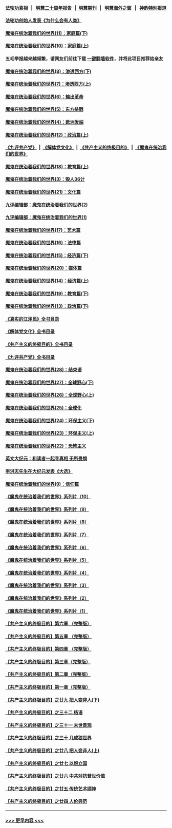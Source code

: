 #### [法轮功真相](https://github.com/gfw-breaker/truth/blob/master/README.md?t=0) &nbsp;&nbsp;|&nbsp;&nbsp; [明慧二十周年报告](https://github.com/gfw-breaker/mh-reports/blob/master/README.md?t=0) &nbsp;&nbsp;|&nbsp;&nbsp;[明慧期刊](https://github.com/gfw-breaker/mh-qikan) &nbsp;&nbsp;|&nbsp;&nbsp; [明慧海外之窗](https://github.com/gfw-breaker/mh-news/blob/master/README.md?t=0) &nbsp;&nbsp;|&nbsp;&nbsp; [神韵特别报道](https://github.com/gfw-breaker/mh-news/blob/master/shenyun.md?t=0)
#### [法轮功创始人发表《为什么会有人类》](../pages/nsc422/n13912117.md?t=04050343) 
#### [魔鬼在统治着我们的世界(11)：家庭篇(下)](../pages/nsc422/n10440961.md?t=04050343) 
#### [魔鬼在统治着我们的世界(10)：家庭篇(上)](../pages/nsc422/n10435448.md?t=04050343) 
#### 五毛举报越来越频繁，请网友们前往下载 [一键翻墙软件](https://github.com/gfw-breaker/ssr-accounts)，并将此项目推荐给亲友
#### [魔鬼在统治着我们的世界(8)：渗透西方(下)](../pages/nsc422/n10429603.md?t=04050343) 
#### [魔鬼在统治着我们的世界(7)：渗透西方(上)](../pages/nsc422/n10426013.md?t=04050343) 
#### [魔鬼在统治着我们的世界(6)：输出革命](../pages/nsc422/n10421536.md?t=04050343) 
#### [魔鬼在统治着我们的世界(5)：东方杀戮](../pages/nsc422/n10417707.md?t=04050343) 
#### [魔鬼在统治着我们的世界(4)：欧洲发端](../pages/nsc422/n10414890.md?t=04050343) 
#### [魔鬼在统治着我们的世界(12)：政治篇(上)](../pages/nsc422/n10444576.md?t=04050343) 
#### [《九评共产党》](https://github.com/begood0513/9ping.md/blob/master/README.md) &nbsp;|&nbsp; [《解体党文化》](../../../../jtdwh.md/blob/master/README.md)  &nbsp;|&nbsp; [《共产主义的终极目的》](../../../../gczydzjmd.md/blob/master/README.md) &nbsp;|&nbsp; [《魔鬼在统治我们的世界》](../../../../mgztzwmdsj.md/blob/master/README.md) 
#### [魔鬼在统治着我们的世界(18)：教育篇(上)](../pages/nsc422/n10526970.md?t=04050343) 
#### [魔鬼在统治着我们的世界(3)：毁人36计](../pages/nsc422/n10411583.md?t=04050343) 
#### [魔鬼在统治着我们的世界(21)：文化篇](../pages/nsc422/n10597706.md?t=04050343) 
#### [九评编辑部：魔鬼在统治着我们的世界(2)](../pages/nsc422/n10410036.md?t=04050343) 
#### [九评编辑部：魔鬼在统治着我们的世界(1)](../pages/nsc422/n10406825.md?t=04050343) 
#### [魔鬼在统治着我们的世界(17)：艺术篇](../pages/nsc422/n10499093.md?t=04050343) 
#### [魔鬼在统治着我们的世界(16)：法律篇](../pages/nsc422/n10485969.md?t=04050343) 
#### [魔鬼在统治着我们的世界(15)：经济篇(下)](../pages/nsc422/n10469975.md?t=04050343) 
#### [魔鬼在统治着我们的世界(20)：媒体篇](../pages/nsc422/n10586579.md?t=04050343) 
#### [魔鬼在统治着我们的世界(14)：经济篇(上)](../pages/nsc422/n10457370.md?t=04050343) 
#### [魔鬼在统治着我们的世界(19)：教育篇(下)](../pages/nsc422/n10564808.md?t=04050343) 
#### [魔鬼在统治着我们的世界(13)：政治篇(下)](../pages/nsc422/n10448270.md?t=04050343) 
#### [《真实的江泽民》全书目录](../pages/nsc422/n13721399.md?t=04050343) 
#### [《解体党文化》全书目录](../pages/nsc422/n13721157.md?t=04050343) 
#### [《共产主义的终极目的》全书目录](../pages/nsc422/n13721048.md?t=04050343) 
#### [《九评共产党》全书目录](../pages/nsc422/n13708085.md?t=04050343) 
#### [魔鬼在统治着我们的世界(28)：结束语](../pages/nsc422/n10936246.md?t=04050343) 
#### [魔鬼在统治着我们的世界(27)：全球野心(下)](../pages/nsc422/n10928319.md?t=04050343) 
#### [魔鬼在统治着我们的世界(26)：全球野心(上)](../pages/nsc422/n10900318.md?t=04050343) 
#### [魔鬼在统治着我们的世界(25)：全球化](../pages/nsc422/n10788205.md?t=04050343) 
#### [魔鬼在统治着我们的世界(24)：环保主义(下)](../pages/nsc422/n10695307.md?t=04050343) 
#### [魔鬼在统治着我们的世界(23)：环保主义(上)](../pages/nsc422/n10688613.md?t=04050343) 
#### [魔鬼在统治着我们的世界(22)：恐怖主义](../pages/nsc422/n10614727.md?t=04050343) 
#### [英文大纪元：和读者一起寻真相 无所畏惧](../pages/nsc422/n12542027.md?t=04050343) 
#### [李洪志先生在大纪元发表《大选》](../pages/nsc422/n12534746.md?t=04050343) 
#### [魔鬼在统治着我们的世界(9)：信仰篇](../pages/nsc422/n10432159.md?t=04050343) 
#### [《魔鬼在统治着我们的世界》系列片（10）](../pages/nsc422/n12292670.md?t=04050343) 
#### [《魔鬼在统治着我们的世界》系列片（9）](../pages/nsc422/n12290859.md?t=04050343) 
#### [《魔鬼在统治着我们的世界》系列片（8）](../pages/nsc422/n12287445.md?t=04050343) 
#### [《魔鬼在统治着我们的世界》系列片（7）](../pages/nsc422/n12283425.md?t=04050343) 
#### [《魔鬼在统治着我们的世界》系列片（6）](../pages/nsc422/n12282314.md?t=04050343) 
#### [《魔鬼在统治着我们的世界》系列片（5）](../pages/nsc422/n12281419.md?t=04050343) 
#### [《魔鬼在统治着我们的世界》系列片（4）](../pages/nsc422/n12274024.md?t=04050343) 
#### [《魔鬼在统治着我们的世界》系列片（3）](../pages/nsc422/n12271322.md?t=04050343) 
#### [《魔鬼在统治着我们的世界》系列片（2）](../pages/nsc422/n12269049.md?t=04050343) 
#### [《魔鬼在统治着我们的世界》系列片（1）](../pages/nsc422/n12267575.md?t=04050343) 
#### [【共产主义的终极目的】第六章 （完整版）](../pages/nsc422/n11428913.md?t=04050343) 
#### [【共产主义的终极目的】第五章 （完整版）](../pages/nsc422/n11428912.md?t=04050343) 
#### [【共产主义的终极目的】第四章 （完整版）](../pages/nsc422/n11428907.md?t=04050343) 
#### [【共产主义的终极目的】第三章（完整版）](../pages/nsc422/n11428848.md?t=04050343) 
#### [【共产主义的终极目的】第二章（完整版）](../pages/nsc422/n11428831.md?t=04050343) 
#### [【共产主义的终极目的】第一章（完整版）](../pages/nsc422/n11417651.md?t=04050343) 
#### [【共产主义的终极目的】之廿九 把人变非人(下)](../pages/nsc422/n11344140.md?t=04050343) 
#### [【共产主义的终极目的】之三十二 结语](../pages/nsc422/n11360535.md?t=04050343) 
#### [【共产主义的终极目的】之三十一 末世景观](../pages/nsc422/n11351129.md?t=04050343) 
#### [【共产主义的终极目的】之三十 几成狼世界](../pages/nsc422/n11348280.md?t=04050343) 
#### [【共产主义的终极目的】之廿八 把人变非人(上)](../pages/nsc422/n11340492.md?t=04050343) 
#### [【共产主义的终极目的】之廿七 以恨立国](../pages/nsc422/n11336944.md?t=04050343) 
#### [【共产主义的终极目的】之廿六 中共对抗普世价值](../pages/nsc422/n11324785.md?t=04050343) 
#### [【共产主义的终极目的】之廿五 传统艺术颂神](../pages/nsc422/n11296396.md?t=04050343) 
#### [【共产主义的终极目的】之廿四 人伦典范](../pages/nsc422/n11296397.md?t=04050343) 

----
#### [ >>> 更早内容 <<< ](../indexes/nsc422-earlier.md)
